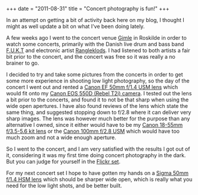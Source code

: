 +++
date = "2011-08-31"
title = "Concert photography is fun!"
+++

In an attempt on getting a bit of activity back here on my blog, I thought I might as well update a bit on what I've been doing lately.

A few weeks ago I went to the concert venue [Gimle](http://gimle.dk/) in Roskilde in order to watch some concerts, primarily with the Danish live drum and bass band [F.U.K.T](http://fukt.dk/) and electronic artist [Rangleklods](http://rangleklods.com/). I had listened to both artists a fair bit prior to the concert, and the concert was free so it was really a no brainer to go.

I decided to try and take some pictures from the concerts in order to get some more experience in shooting low light photography, so the day of the concert I went out and rented a [Canon EF 50mm f/1.4 USM lens](http://www.canon-europe.com/For_Home/Product_Finder/Cameras/EF_Lenses/Standard_and_Medium_Telephoto/EF_50mm_f1.4_USM/) which would fit onto my [Canon EOS 550D (Rebel T2i) camera](http://www.canon-europe.com/For_Home/Product_Finder/Cameras/Digital_SLR/EOS_550D/). I tested out the lens a bit prior to the concerts, and found it to not be that sharp when using the wide open apertures. I have also found reviews of the lens which state the same thing, and suggested stopping down to f/2.8 where it can deliver very sharp images. The lens was however much better for the purpose than any alternative I owned, since it either would have to be my [Canon 18-55mm f/3.5-5.6 kit lens](http://www.canon-europe.com/For_Home/Product_Finder/Cameras/EF_Lenses/EF-S/EF-S_18-55mm_f3.5-5.6_IS_II/) or the [Canon 100mm f/2.8 USM](http://www.canon-europe.com/For_Home/Product_Finder/Cameras/EF_Lenses/Macro/EF_100mm_f2.8_Macro_USM/) which would have too much zoom and not a wide enough aperture.

So I went to the concert, and I am very satisfied with the results I got out of it, considering it was my first time doing concert photography in the dark. But you can judge for yourself in the [Flickr set](https://www.flickr.com/photos/tenzer/sets/72157627485926578/).

For my next concert set I hope to have gotten my hands on a [Sigma 50mm f/1.4 HSM lens](http://www.sigmaphoto.com/product/50mm-f14-ex-dg-hsm) which should be sharper wide open, which is really what you need for the low light shots, and be better built.
